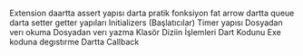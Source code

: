 
Extension
daartta assert yapısı
darta pratik fonksiyon fat arrow
dartta queue
darta setter getter yapıları
 Initializers (Başlatıcılar)
Timer yapısı
Dosyadan verı okuma 
Dosyadan verı yazma
Klasör Diziin İşlemleri
Dart Kodunu Exe koduna degıstırme
Dartta Callback
